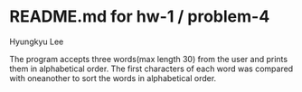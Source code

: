 # README.md for hw-1 / problem-4

Hyungkyu Lee

The program accepts three words(max length 30) from the user and prints them in alphabetical order.
The first characters of each word was compared with oneanother to sort the words in alphabetical order.
